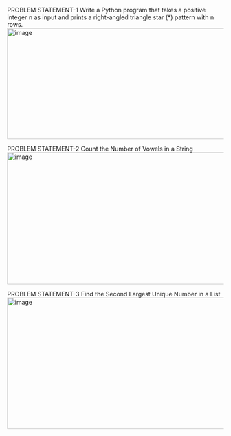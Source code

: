 PROBLEM STATEMENT-1
Write a Python program that takes a positive integer n as input and prints a right-angled triangle star (*) pattern with n rows.
<img width="1625" height="258" alt="image" src="https://github.com/user-attachments/assets/5e78227c-498c-4768-bac8-68dd63a6b1ca" />

PROBLEM STATEMENT-2
Count the Number of Vowels in a String
<img width="1627" height="307" alt="image" src="https://github.com/user-attachments/assets/734db7b2-6a26-48a6-9c33-84e7ac8d3de4" />

PROBLEM STATEMENT-3
Find the Second Largest Unique Number in a List
<img width="1622" height="306" alt="image" src="https://github.com/user-attachments/assets/cafcefa7-8854-4f13-8efb-0915956a06e0" />


